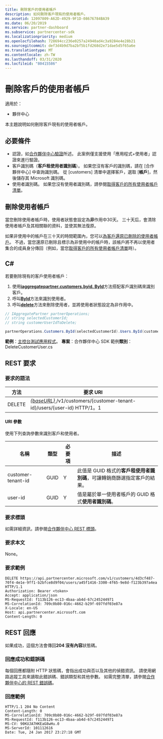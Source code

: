 ```yaml
---
title: 刪除客戶的使用者帳戶
description: 如何刪除客戶現有的使用者帳戶。
ms.assetid: 12097809-A62D-4929-9F1D-08676784BA39
ms.date: 06/20/2019
ms.service: partner-dashboard
ms.subservice: partnercenter-sdk
ms.localizationpriority: medium
ms.openlocfilehash: 728694cc236e0257a24940ad4c3a9284e4e28b21
ms.sourcegitcommit: def3d4b9d7ba2bf5b1fd268d2e71dae5d5f65a6e
ms.translationtype: MT
ms.contentlocale: zh-TW
ms.lasthandoff: 03/31/2020
ms.locfileid: "80415586"
---
```

# <a name="delete-a-user-account-for-a-customer"></a>刪除客戶的使用者帳戶

適用於：

- 夥伴中心

本主題說明如何刪除客戶現有的使用者帳戶。

## <a name="prerequisites"></a>必要條件

- 認證，如[合作夥伴中心驗證](partner-center-authentication.md)所述。 此案例僅支援使用「應用程式+使用者」認證來進行驗證。
- 客戶識別碼（**客戶租使用者識別碼**）。 如果您沒有客戶的識別碼，請在 [合作夥伴中心] 中查詢識別碼。 從 [customers] 清單中選擇客戶，選取 [**帳戶**]，然後儲存其 Microsoft 識別碼。
- 使用者識別碼。 如果您沒有使用者識別碼，請參閱[取得客戶的所有使用者帳戶清單](get-a-list-of-all-user-accounts-for-a-customer.md)。

## <a name="deleting-a-user-account"></a>刪除使用者帳戶

當您刪除使用者帳戶時，使用者狀態會設定為**非**作用中30天。 三十天后，會清除使用者帳戶及其相關聯的資料，並使其無法復原。

如果非使用中的帳戶在三十天的時間範圍內，您可以[為客戶還原已刪除的使用者帳戶](restore-a-user-for-a-customer.md)。 不過，當您還原已刪除且標示為非使用中的帳戶時，該帳戶將不再以使用者集合的成員身分傳回（例如，當您[取得客戶的所有使用者帳戶清單](get-a-list-of-all-user-accounts-for-a-customer.md)時）。

## <a name="c"></a>C\#

若要刪除現有的客戶使用者帳戶：

1. 使用[**iaggregatepartner.customers.byid. ById**](https://docs.microsoft.com/dotnet/api/microsoft.store.partnercenter.customers.icustomercollection.byid)方法搭配客戶識別碼來識別客戶。
2. 呼叫[**ById**](https://docs.microsoft.com/dotnet/api/microsoft.store.partnercenter.customerusers.icustomerusercollection.byid)方法來識別使用者。
3. 呼叫[**delete**](https://docs.microsoft.com/dotnet/api/microsoft.store.partnercenter.customerusers.icustomeruser.delete)方法來刪除使用者，並將使用者狀態設定為非作用中。

``` csharp
// IAggregatePartner partnerOperations;
// string selectedCustomerId;
// string customerUserIdToDelete;

partnerOperations.Customers.ById(selectedCustomerId).Users.ById(customerUserIdToDelete).Delete();
```

**範例**：[主控台測試應用程式](console-test-app.md)。 **專案**：合作夥伴中心 SDK 範例**類別**： DeleteCustomerUser.cs

## <a name="rest-request"></a>REST 要求

### <a name="request-syntax"></a>要求的語法

| 方法     | 要求 URI                                                                                            |
|------------|--------------------------------------------------------------------------------------------------------|
| DELETE     | [ *{baseURL}* ](partner-center-rest-urls.md)/v1/customers/{customer-tenant-id}/users/{user-id} HTTP/1。1 |

#### <a name="uri-parameters"></a>URI 參數

使用下列查詢參數來識別客戶和使用者。

| 名稱                   | 類型     | 必要項 | 描述                                                                                                               |
|------------------------|----------|----------|---------------------------------------------------------------------------------------------------------------------------|
| customer-tenant-id     | GUID     | Y        | 此值是 GUID 格式的**客戶租使用者識別碼**，可讓轉銷商篩選指定客戶的結果。 |
| user-id                | GUID     | Y        | 值是屬於單一使用者帳戶的 GUID 格式**使用者識別碼**。                                          |

### <a name="request-headers"></a>要求標頭

如需詳細資訊，請參閱[合作夥伴中心 REST 標頭](headers.md)。

### <a name="request-body"></a>要求本文

None。

### <a name="request-example"></a>要求範例

```http
DELETE https://api.partnercenter.microsoft.com/v1/customers/4d3cf487-70f4-4e1e-9ff1-b2bfce8d9f04/users/a45f1416-3300-4f65-9e8d-f123b397a4ea HTTP/1.1
Authorization: Bearer <token>
Accept: application/json
MS-RequestId: f113b126-ec13-4baa-ab4d-67c245244971
MS-CorrelationId: 709c0b80-016c-4662-b29f-697fdf03e87a
X-Locale: en-US
Host: api.partnercenter.microsoft.com
Content-Length: 0
```

## <a name="rest-response"></a>REST 回應

如果成功，這個方法會傳回**204 沒有內容**狀態碼。

### <a name="response-success-and-error-codes"></a>回應成功和錯誤碼

每個回應都隨附 HTTP 狀態碼，會指出成功與否以及其他的偵錯資訊。 請使用網路追蹤工具來讀取此錯誤碼、錯誤類型和其他參數。 如需完整清單，請參閱[合作夥伴中心的 REST 錯誤碼](error-codes.md)。

### <a name="response-example"></a>回應範例

```http
HTTP/1.1 204 No Content
Content-Length: 0
MS-CorrelationId: 709c0b80-016c-4662-b29f-697fdf03e87a
MS-RequestId: f113b126-ec13-4baa-ab4d-67c245244971
MS-CV: 90KUJA7HKEaG8wHu.0
MS-ServerId: 101112616
Date: Tue, 24 Jan 2017 23:27:18 GMT
```
